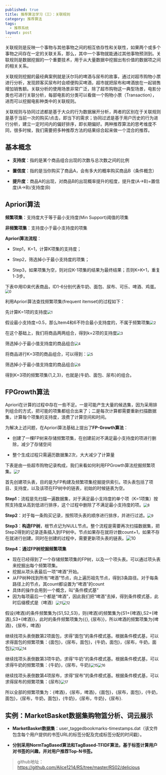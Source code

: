 ```yaml
---
published: true
title: 推荐算法学习（三）：关联规则
category: 推荐算法
tags: 
  - 推荐系统
layout: post
---
```


关联规则是反映一个事物与其他事物之间的相互依存性和关联性，如果两个或多个事物之间存在一定的关联关系，那么，其中一个事物就能通过其他事物预测到。关联规则是数据挖掘的一个重要技术，用于从大量数据中挖掘出有价值的数据项之间的相关关系。

关联规则挖掘的最经典案例就是沃尔玛的啤酒与尿布的故事，通过对超市购物小票进行分析，发现顾客买尿布时会顺便购买啤酒，超市就把尿布和啤酒放在一起销售增加销售额。关联分析的使用场景非常广泛，除了超市购物这一典型场景，电影分类也可进行关联分析，每部电影的分类可以看做一个购物小票（Transaction），进而可以挖掘电影种类中的关联规则。

关联规则与协同过滤都是基于大众的行为数据展开分析，两者的区别在于关联规则是基于当前一次的购买/点击，即当下的需求；协同过滤是基于用户历史的行为进行分析，建立一定时间内的偏好排序，即长期偏好。两种推荐算法的思考维度不同，很多时候，我们需要把多种推荐方法的结果综合起来做一个混合的推荐。 

## 基本概念

* **支持度**：指的是某个商品组合出现的次数与总次数之间的比例

* **置信度**：指的是当你购买了商品A，会有多大的概率购买商品B（条件概念）

* **提升度**：商品A的出现，对商品B的出现概率提升的程度，提升度(A→B)=置信度(A→B)/支持度(B)

## Apriori算法

**频繁项集**：支持度大于等于最小支持度(Min Support)阈值的项集

**非频繁项集**：支持度小于最小支持度的项集

**Apriori算法流程**：

* Step1，K=1，计算K项集的支持度；

* Step2，筛选掉小于最小支持度的项集；

* Step3，如果项集为空，则对应K-1项集的结果为最终结果；否则K=K+1，重复1-3步。


下表中用ID来代表商品，ID1-6分别代表牛奶、面包、尿布、可乐、啤酒、鸡蛋。<img src="https://raw.githubusercontent.com/Alice1214/alice1214.github.io/master/_posts/image/推荐算法（三）/0.png" alt="0" style="zoom:80%;" />

利用Apriori算法查找频繁项集(frequent itemset)的过程如下：

先计算K=1项的支持度<img src="https://raw.githubusercontent.com/Alice1214/alice1214.github.io/master/_posts/image/推荐算法（三）/1.png" alt="1" style="zoom:80%;" />

假设最小支持度=0.5，那么Item4和6不符合最小支持度的，不属于频繁项集<img src="https://raw.githubusercontent.com/Alice1214/alice1214.github.io/master/_posts/image/推荐算法（三）/2.png" alt="2" style="zoom:80%;" />

在这个基础上，我们将商品两两组合，得到k=2项的支持度<img src="https://raw.githubusercontent.com/Alice1214/alice1214.github.io/master/_posts/image/推荐算法（三）/3.png" alt="3" style="zoom:80%;" />

筛选掉小于最小值支持度的商品组合<img src="https://raw.githubusercontent.com/Alice1214/alice1214.github.io/master/_posts/image/推荐算法（三）/4.png" alt="4" style="zoom:80%;" />

将商品进行K=3项的商品组合，可以得到：<img src="https://raw.githubusercontent.com/Alice1214/alice1214.github.io/master/_posts/image/推荐算法（三）/5.png" alt="5" style="zoom:80%;" />

筛选掉小于最小值支持度的商品组合<img src="https://raw.githubusercontent.com/Alice1214/alice1214.github.io/master/_posts/image/推荐算法（三）/6.png" alt="6" style="zoom:80%;" />

得到K=3项的频繁项集{1,2,3}，也就是{牛奶、面包、尿布}的组合。

## FPGrowth算法

Apriori在计算的过程中存在一些不足。一是可能产生大量的候选集，因为采用排列组合的方式，把可能的项集都组合出来了；二是每次计算都需要重新扫描数据集，计算每个项集的支持度，浪费了计算空间和时间。

为解决上述问题，在Apriori算法基础上提出了**FP-Growth算法**：

* 创建了一棵FP树来存储频繁项集，在创建前对不满足最小支持度的项进行删除，减少了存储空间

* 整个生成过程只需遍历数据集2次，大大减少了计算量

下表是由一些超市购物记录构成，我们来看如何利用FPGrowth算法挖掘频繁项集。<img src="https://raw.githubusercontent.com/Alice1214/alice1214.github.io/master/_posts/image/推荐算法（三）/7.png" alt="7" style="zoom:80%;" />

首先创建项头表，目的是为FP构建及频繁项集挖掘提供索引。项头表包括了项目、支持度，以及该项在FP树中的链表，初始的时候链表为空。

**Step1**：流程是先扫描一遍数据集，对于满足最小支持度的单个项（K=1项集）按照支持度从高到低进行排序，这个过程中删除了不满足最小支持度的项。<img src="https://raw.githubusercontent.com/Alice1214/alice1214.github.io/master/_posts/image/推荐算法（三）/8.png" alt="8" style="zoom:80%;" />

**Step2**：对于每一条购买记录，按照项头表的顺序进行排序，并进行过滤。<img src="https://raw.githubusercontent.com/Alice1214/alice1214.github.io/master/_posts/image/推荐算法（三）/9.png" alt="9" style="zoom:80%;" />

**Step3**：**构造FP树**，根节点记为NULL节点。整个流程是需要再次扫描数据集，把Step2得到的记录逐条插入到FP树中。节点如果存在就将计数count+1，如果不存在就进行创建。同时在创建的过程中，需要更新项头表的链表。![10](https://raw.githubusercontent.com/Alice1214/alice1214.github.io/master/_posts/image/推荐算法（三）/10.png)

**Step4：通过FP树挖掘频繁项集**

* 现在已经得到了一个存储频繁项集的FP树，以及一个项头表。可以通过项头表来挖掘出每个频繁项集。
* 挖掘从项头表最后一项“啤酒”开始。
* 从FP树种找到所有“啤酒”节点，向上遍历祖先节点，得到3条路径。对于每条路径上的节点，其count都设置为“啤酒”的count
* 具体的操作会用到一个概念，叫“条件模式基”
* 因为每项最后一个都是“啤酒”，因此我们把“啤酒”去掉，得到条件模式基，此时后缀模式是（啤酒）<img src="https://raw.githubusercontent.com/Alice1214/alice1214.github.io/master/_posts/image/推荐算法（三）/11.png" alt="11" style="zoom:80%;" /><img src="https://raw.githubusercontent.com/Alice1214/alice1214.github.io/master/_posts/image/推荐算法（三）/12.png" alt="12" style="zoom:80%;" />

假设{啤酒}的条件频繁集为{S1,S2,S3}，则{啤酒}的频繁集为{S1+{啤酒},S2+{啤酒},S3+{啤酒}}，此时的条件频繁项集为{{}, {尿布}}，所以啤酒的频繁项集为{啤酒}，{尿布，啤酒}

继续找项头表倒数第2项面包，求得“面包”的条件模式基。根据条件模式基，可以求得面包的频繁项集：{面包}，{尿布，面包}，{牛奶，面包}，{尿布，牛奶，面包}<img src="https://raw.githubusercontent.com/Alice1214/alice1214.github.io/master/_posts/image/推荐算法（三）/13.png" alt="13" style="zoom:80%;" /><img src="https://raw.githubusercontent.com/Alice1214/alice1214.github.io/master/_posts/image/推荐算法（三）/14.png" alt="14" style="zoom:80%;" />

继续找项头表倒数第3项牛奶，求得“牛奶”的条件模式基。根据条件模式基，可以求得牛奶的频繁项集：{牛奶}，{尿布，牛奶}<img src="https://raw.githubusercontent.com/Alice1214/alice1214.github.io/master/_posts/image/推荐算法（三）/15.png" alt="15" style="zoom:80%;" /><img src="https://raw.githubusercontent.com/Alice1214/alice1214.github.io/master/_posts/image/推荐算法（三）/16.png" alt="16" style="zoom:80%;" />

继续找项头表倒数第4项尿布，求得“尿布”的条件模式基。根据条件模式基，可以求得尿布的频繁项集：{尿布}<img src="https://raw.githubusercontent.com/Alice1214/alice1214.github.io/master/_posts/image/推荐算法（三）/17.png" alt="17" style="zoom:80%;" />

所以全部的频繁项集为：{啤酒}，{尿布，啤酒}，{面包}，{尿布，面包}，{牛奶，面包}，{尿布，牛奶，面包}，{牛奶}，{尿布，牛奶}，{尿布}.

## 实例：MarketBasket数据集购物篮分析、词云展示

* **MarketBasket数据集**：user_taggedbookmarks-timestamps.dat（该文件包含每个用户提供的书签URL的标签分配及完成标签分配的时间戳）。

* **分别采用NormTagBased算法和TagBased-TFIDF算法，基于标签计算用户对书签的兴趣，并对用户推荐Top-N书签。**

>github地址：<https://github.com/Alice1214/RS/tree/master/RS02/delicious>
